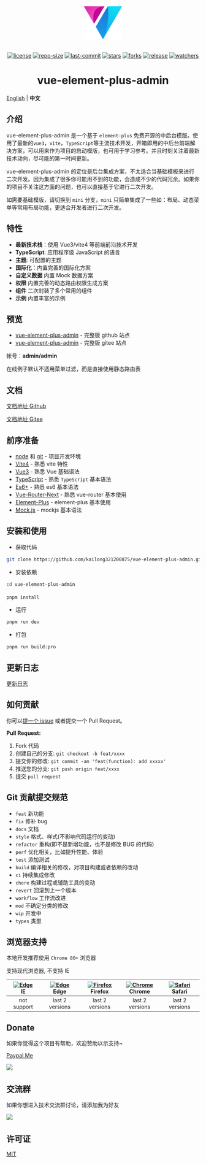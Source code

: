 <div align="center"> <a href="https://github.com/kailong321200875/vue-element-plus-admin"> <img width="100" src="./public/logo.png"> </a> <br> <br>

[![license](https://img.shields.io/github/license/kailong321200875/vue-element-plus-admin.svg)](LICENSE) [![repo-size](https://img.shields.io/github/repo-size/kailong321200875/vue-element-plus-admin.svg)](repo-size) [![last-commit](https://img.shields.io/github/last-commit/kailong321200875/vue-element-plus-admin.svg)](last-commit) [![stars](https://img.shields.io/github/stars/kailong321200875/vue-element-plus-admin.svg)](stars) [![forks](https://img.shields.io/github/forks/kailong321200875/vue-element-plus-admin.svg)](forks) [![release](https://img.shields.io/github/release/kailong321200875/vue-element-plus-admin.svg)](release) [![watchers](https://img.shields.io/github/watchers/kailong321200875/vue-element-plus-admin.svg)](watchers)

<h1>vue-element-plus-admin</h1>
</div>

[English](./README.md) | **中文**

## 介绍

vue-element-plus-admin 是一个基于 `element-plus` 免费开源的中后台模版。使用了最新的`vue3`，`vite`，`TypeScript`等主流技术开发，开箱即用的中后台前端解决方案，可以用来作为项目的启动模版，也可用于学习参考。并且时刻关注着最新技术动向，尽可能的第一时间更新。

vue-element-plus-admin 的定位是后台集成方案，不太适合当基础模板来进行二次开发。因为集成了很多你可能用不到的功能，会造成不少的代码冗余。如果你的项目不关注这方面的问题，也可以直接基于它进行二次开发。

如需要基础模版，请切换到 `mini` 分支，`mini` 只简单集成了一些如：布局、动态菜单等常用布局功能，更适合开发者进行二次开发。

## 特性

- **最新技术栈**：使用 Vue3/vite4 等前端前沿技术开发
- **TypeScript**: 应用程序级 JavaScript 的语言
- **主题**: 可配置的主题
- **国际化**：内置完善的国际化方案
- **自定义数据** 内置 Mock 数据方案
- **权限** 内置完善的动态路由权限生成方案
- **组件** 二次封装了多个常用的组件
- **示例** 内置丰富的示例

## 预览

- [vue-element-plus-admin](https://element-plus-admin.cn/) - 完整版 github 站点
- [vue-element-plus-admin](https://kailong110120130.gitee.io/vue-element-plus-admin) - 完整版 gitee 站点

帐号：**admin/admin**

在线例子默认不适用菜单过滤，而是直接使用静态路由表

## 文档

[文档地址 Github](https://element-plus-admin-doc.cn/)

[文档地址 Gitee](https://kailong110120130.gitee.io/vue-element-plus-admin-doc)

## 前序准备

- [node](http://nodejs.org/) 和 [git](https://git-scm.com/) - 项目开发环境
- [Vite4](https://vitejs.dev/) - 熟悉 vite 特性
- [Vue3](https://v3.vuejs.org/) - 熟悉 Vue 基础语法
- [TypeScript](https://www.typescriptlang.org/) - 熟悉 `TypeScript` 基本语法
- [Es6+](http://es6.ruanyifeng.com/) - 熟悉 es6 基本语法
- [Vue-Router-Next](https://next.router.vuejs.org/) - 熟悉 vue-router 基本使用
- [Element-Plus](https://element-plus.org/) - element-plus 基本使用
- [Mock.js](https://github.com/nuysoft/Mock) - mockjs 基本语法

## 安装和使用

- 获取代码

```bash
git clone https://github.com/kailong321200875/vue-element-plus-admin.git
```

- 安装依赖

```bash
cd vue-element-plus-admin

pnpm install

```

- 运行

```bash
pnpm run dev
```

- 打包

```bash
pnpm run build:pro
```

## 更新日志

[更新日志](./CHANGELOG.md)

## 如何贡献

你可以[提一个 issue](https://github.com/kailong321200875/vue-element-plus-admin/issues/new) 或者提交一个 Pull Request。

**Pull Request:**

1. Fork 代码
2. 创建自己的分支: `git checkout -b feat/xxxx`
3. 提交你的修改: `git commit -am 'feat(function): add xxxxx'`
4. 推送您的分支: `git push origin feat/xxxx`
5. 提交 `pull request`

## Git 贡献提交规范

- `feat` 新功能
- `fix` 修补 bug
- `docs` 文档
- `style` 格式、样式(不影响代码运行的变动)
- `refactor` 重构(即不是新增功能，也不是修改 BUG 的代码)
- `perf` 优化相关，比如提升性能、体验
- `test` 添加测试
- `build` 编译相关的修改，对项目构建或者依赖的改动
- `ci` 持续集成修改
- `chore` 构建过程或辅助工具的变动
- `revert` 回滚到上一个版本
- `workflow` 工作流改进
- `mod` 不确定分类的修改
- `wip` 开发中
- `types` 类型

## 浏览器支持

本地开发推荐使用 `Chrome 80+` 浏览器

支持现代浏览器, 不支持 IE

| [<img src="https://raw.githubusercontent.com/alrra/browser-logos/master/src/archive/internet-explorer_9-11/internet-explorer_9-11_48x48.png" alt=" Edge" width="24px" height="24px" />](http://godban.github.io/browsers-support-badges/)</br>IE | [<img src="https://raw.githubusercontent.com/alrra/browser-logos/master/src/edge/edge_48x48.png" alt=" Edge" width="24px" height="24px" />](http://godban.github.io/browsers-support-badges/)</br>Edge | [<img src="https://raw.githubusercontent.com/alrra/browser-logos/master/src/firefox/firefox_48x48.png" alt="Firefox" width="24px" height="24px" />](http://godban.github.io/browsers-support-badges/)</br>Firefox | [<img src="https://raw.githubusercontent.com/alrra/browser-logos/master/src/chrome/chrome_48x48.png" alt="Chrome" width="24px" height="24px" />](http://godban.github.io/browsers-support-badges/)</br>Chrome | [<img src="https://raw.githubusercontent.com/alrra/browser-logos/master/src/safari/safari_48x48.png" alt="Safari" width="24px" height="24px" />](http://godban.github.io/browsers-support-badges/)</br>Safari |
| :-: | :-: | :-: | :-: | :-: |
| not support | last 2 versions | last 2 versions | last 2 versions | last 2 versions |

## Donate

如果你觉得这个项目有帮助，欢迎赞助以示支持~

[Paypal Me](https://www.paypal.com/paypalme/ckl94)

<img src="https://gitee.com/kailong110120130/my-image/raw/master/pay.jpg" />

## 交流群

如果你想进入技术交流群讨论，请添加我为好友

<img src="https://gitee.com/kailong110120130/my-image/raw/master/me.jpg" />

## 许可证

[MIT](./LICENSE)
